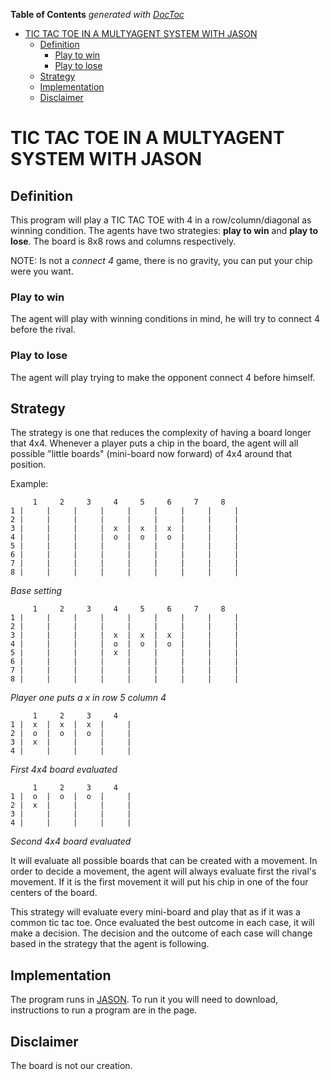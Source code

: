 <!-- START doctoc generated TOC please keep comment here to allow auto update -->
<!-- DON'T EDIT THIS SECTION, INSTEAD RE-RUN doctoc TO UPDATE -->
**Table of Contents**  *generated with [DocToc](https://github.com/thlorenz/doctoc)*

- [TIC TAC TOE IN A MULTYAGENT SYSTEM WITH JASON](#tic-tac-toe-in-a-multyagent-system-with-jason)
  - [Definition](#definition)
    - [Play to win](#play-to-win)
    - [Play to lose](#play-to-lose)
  - [Strategy](#strategy)
  - [Implementation](#implementation)
  - [Disclaimer](#disclaimer)

<!-- END doctoc generated TOC please keep comment here to allow auto update -->

# TIC TAC TOE IN A MULTYAGENT SYSTEM WITH JASON

## Definition

This program will play a TIC TAC TOE with 4 in a row/column/diagonal as winning condition. The agents have two strategies: **play to win** and **play to lose**. The board is 8x8 rows and columns respectively.

NOTE: Is not a *connect 4* game, there is no gravity, you can put your chip were you want.

### Play to win

The agent will play with winning conditions in mind, he will try to connect 4 before the rival.

### Play to lose

The agent will play trying to make the opponent connect 4 before himself.

## Strategy

The strategy is one that reduces the complexity of having a board longer that 4x4. Whenever a player puts a chip in the board, the agent will all possible "little boards" (mini-board now forward) of 4x4 around that position.

Example:
```
     1     2     3     4     5     6     7     8  
1 |     |     |     |     |     |     |     |     |
2 |     |     |     |     |     |     |     |     |
3 |     |     |     |  x  |  x  |  x  |     |     |
4 |     |     |     |  o  |  o  |  o  |     |     |
5 |     |     |     |     |     |     |     |     |
6 |     |     |     |     |     |     |     |     |
7 |     |     |     |     |     |     |     |     |
8 |     |     |     |     |     |     |     |     |
```
*Base setting*

```
     1     2     3     4     5     6     7     8  
1 |     |     |     |     |     |     |     |     |
2 |     |     |     |     |     |     |     |     |
3 |     |     |     |  x  |  x  |  x  |     |     |
4 |     |     |     |  o  |  o  |  o  |     |     |
5 |     |     |     |  x  |     |     |     |     |
6 |     |     |     |     |     |     |     |     |
7 |     |     |     |     |     |     |     |     |
8 |     |     |     |     |     |     |     |     |
```
*Player one puts a x in row 5 column 4*

```
     1     2     3     4    
1 |  x  |  x  |  x  |     |
2 |  o  |  o  |  o  |     |
3 |  x  |     |     |     |
4 |     |     |     |     | 
```
*First 4x4 board evaluated*
```
     1     2     3     4    
1 |  o  |  o  |  o  |     |
2 |  x  |     |     |     |
3 |     |     |     |     | 
4 |     |     |     |     |
```
*Second 4x4 board evaluated*

It will evaluate all possible boards that can be created with a movement. In order to decide a movement, the agent will always evaluate first the rival's movement. If it is the first movement it will put his chip in one of the 
four centers of the board.

This strategy will evaluate every mini-board and play that as if it was a common tic tac toe. Once evaluated the best outcome in each case, it will make a decision. The decision and the outcome of each case will change based in the strategy that the agent is following.

## Implementation

The program runs in [JASON](http://jason.sourceforge.net/). To run it you will need to download, instructions to run a program are in the page.

## Disclaimer

The board is not our creation.